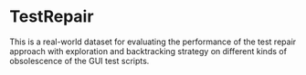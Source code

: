 # TestRepair

This is a real-world dataset for evaluating the performance of the test repair approach with exploration and backtracking strategy on different kinds of obsolescence of the GUI test scripts.
